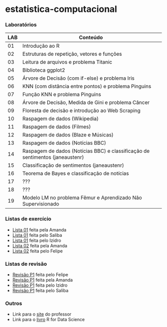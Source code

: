 # estatistica-computacional

### Laboratórios
| **LAB** | **Conteúdo** |
|---------|----------------|
| 01 | Introdução ao R |
| 02 | Estruturas de repetição, vetores e funções |
| 03 | Leitura de arquivos e problema Titanic |
| 04 | Biblioteca ggplot2 |
| 05 | Árvore de Decisão (com if-else) e problema Iris |
| 06 | KNN (com distância entre pontos) e problema Pinguins |
| 07 | Função KNN e problema Pinguins |
| 08 | Árvore de Decisão, Medida de Gini e problema Câncer |
| 09 | Floresta de decisão e introdução ao Web Scraping |
| 10 | Raspagem de dados (Wikipedia) |
| 11 | Raspagem de dados (Filmes) |
| 12 | Raspagem de dados (Blaze e Músicas) |
| 13 | Raspagem de dados (Notícias BBC) |
| 14 | Raspagem de dados (Notícias BBC) e classificação de sentimentos (janeaustenr) |
| 15 | Classificação de sentimentos (janeaustenr) |
| 16 | Teorema de Bayes e classificação de notícias |
| 17 | ??? |
| 18 | ??? |
| 19 | Modelo LM no problema Fêmur e Aprendizado Não Supervisionado |

### Listas de exercício
- [Lista 01](https://github.com/aduarte09/estatistica-computacional/blob/main/exercicios/lista_01_amanda.R) feita pela Amanda
- [Lista 01](https://github.com/aduarte09/estatistica-computacional/blob/main/exercicios/lista_01_saliba.R) feita pelo Saliba
- [Lista 01](https://github.com/aduarte09/estatistica-computacional/blob/main/exercicios/lista_01_izidro.R) feita pelo Izidro
- [Lista 02](https://github.com/aduarte09/estatistica-computacional/blob/main/exercicios/lista_02_amanda.R) feita pela Amanda
- [Lista 02](https://github.com/aduarte09/estatistica-computacional/blob/main/exercicios/lista_02_felipe.R) feita pelo Felipe

### Listas de revisão
- [Revisão P1](https://github.com/aduarte09/estatistica-computacional/blob/main/revisao/p1_felipe.R) feita pelo Felipe
- [Revisão P1](https://github.com/aduarte09/estatistica-computacional/blob/main/revisao/p1_amanda.R) feita pela Amanda
- [Revisão P1](https://github.com/aduarte09/estatistica-computacional/blob/main/revisao/p1_izidro.R) feita pelo Izidro
- [Revisão P1](https://github.com/aduarte09/estatistica-computacional/blob/main/revisao/p1_saliba.R) feita pelo Saliba

### Outros
- Link para o [site](franklinpedro.github.io) do professor
- Link para o [livro](https://r4ds.hadley.nz) R for Data Science
